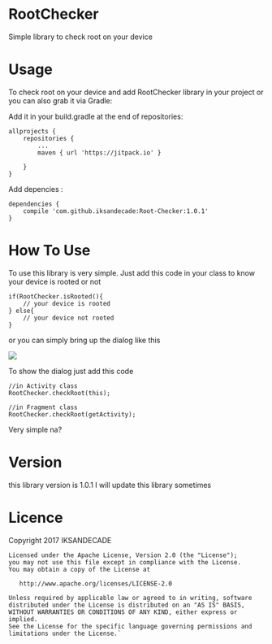 # RootChecker
Simple library to check root on your device

# Usage
To check root on your device and add RootChecker library in your project or you can also grab it via Gradle:

Add it in your build.gradle at the end of repositories:

    allprojects {
        repositories {
            ...
            maven { url 'https://jitpack.io' }

        }
    }

Add depencies :

    dependencies {
        compile 'com.github.iksandecade:Root-Checker:1.0.1'
    }

# How To Use

To use this library is very simple. Just add this code in your class to know your device is rooted or not

    if(RootChecker.isRooted(){
        // your device is rooted
    } else{
        // your device not rooted
    }

or you can simply bring up the dialog like this

![](https://s30.postimg.org/h3ypaqls1/Screenshot_2017_01_10_10_49_28.png)

To show the dialog just add this code

    //in Activity class
    RootChecker.checkRoot(this);

    //in Fragment class
    RootChecker.checkRoot(getActivity);

Very simple na?

# Version
this library version is 1.0.1
I will update this library sometimes

# Licence

Copyright 2017 IKSANDECADE

    Licensed under the Apache License, Version 2.0 (the "License");
    you may not use this file except in compliance with the License.
    You may obtain a copy of the License at

       http://www.apache.org/licenses/LICENSE-2.0

    Unless required by applicable law or agreed to in writing, software
    distributed under the License is distributed on an "AS IS" BASIS,
    WITHOUT WARRANTIES OR CONDITIONS OF ANY KIND, either express or implied.
    See the License for the specific language governing permissions and
    limitations under the License.`
